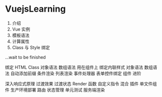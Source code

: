 # VuejsLearning

1. 介绍
2. Vue 实例
3. 模板语法
4. 计算属性
5. Class 与 Style 绑定

...wait to be finished

绑定 HTML Class
对象语法
数组语法
用在组件上
绑定内联样式
对象语法
数组语法
自动添加前缀
条件渲染
列表渲染
事件处理器
表单控件绑定
组件
进阶

深入响应式原理
过渡效果
过渡状态
Render 函数
自定义指令
混合
插件
单文件组件
生产环境部署
路由
状态管理
单元测试
服务端渲染
